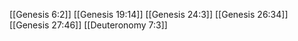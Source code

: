 [[Genesis 6:2]]
[[Genesis 19:14]]
[[Genesis 24:3]]
[[Genesis 26:34]]
[[Genesis 27:46]]
[[Deuteronomy 7:3]]
